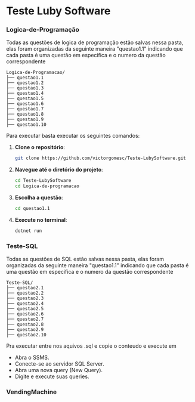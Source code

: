 # Teste Luby Software

### Logica-de-Programação
<p>Todas as questões de logica de programação estão salvas nessa pasta, elas foram organizadas da seguinte maneira "questao1.1"
  indicando que cada pasta é uma questão em especifica e o numero da questão correspondente</p>

  ```plaintext
Logica-de-Programacao/
├── questao1.1
├── questao1.2
├── questao1.3
├── questao1.4
├── questao1.5
├── questao1.6
├── questao1.7
├── questao1.8
├── questao1.9
├── questao1.10

```
<p>Para executar basta executar os seguintes comandos:</p>

1. **Clone o repositório**:

   ```bash
   git clone https://github.com/victorgomesc/Teste-LubySoftware.git
   ```

2. **Navegue até o diretório do projeto**:

   ```bash
   cd Teste-LubySoftware
   cd Logica-de-programacao
   ```

3. **Escolha a questão**:

   ```bash
   cd questao1.1
   ```

3. **Execute no terminal**:

   ```bash
   dotnet run
   ```


### Teste-SQL

<p>Todas as questões de SQL estão salvas nessa pasta, elas foram organizadas da seguinte maneira "questao1.1"
  indicando que cada pasta é uma questão em especifica e o numero da questão correspondente</p>

  ```plaintext
Teste-SQL/
├── questao2.1
├── questao2.2
├── questao2.3
├── questao2.4
├── questao2.5
├── questao2.6
├── questao2.7
├── questao2.8
├── questao2.9
├── questao2.10

```
<p>Pra executar entre nos aquivos .sql e copie o conteudo e execute em</p>
<ul>
 <li>Abra o SSMS.</li>
<li>Conecte-se ao servidor SQL Server.</li>
<li>Abra uma nova query (New Query).</li>
<li>Digite e execute suas queries.</li>
</ul>

### VendingMachine



   
